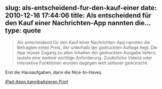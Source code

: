 slug: als-entscheidend-fur-den-kauf-einer
date: 2010-12-16 17:44:06
title: Als entscheidend für den Kauf einer Nachrichten-App nannten die...
type: quote
---

> Als entscheidend für den Kauf einer Nachrichten-App nannten die Befragten einen Preis, der unterhalb der gedruckten Auflage liegt. Die App müsse Zugang zu allen Inhalten der gedruckten Ausgabe liefern, lautete eine weitere wichtige Anforderung. Zusätzliche Videos oder interaktive Funktionen wurden dagegen weit seltener gewünscht.

Erst die Hausaufgaben, dann die Nice-to-Haves.

 [iPad-Apps kannibalisieren Print](http://faz-community.faz.net/blogs/netzkonom/archive/2010/12/13/ipad-apps-kannibalisieren-print.aspx)
